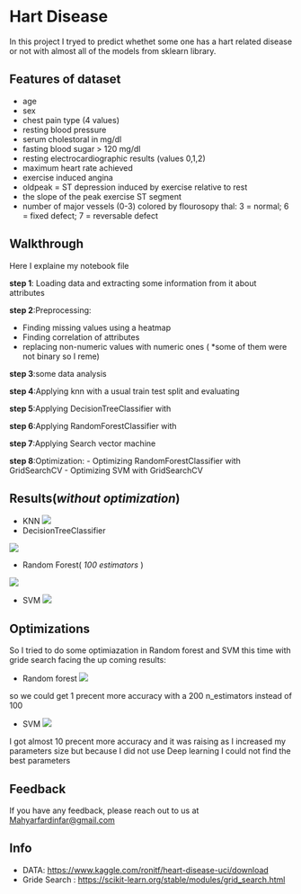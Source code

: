 
# Hart Disease

In this project I tryed to predict whethet some one has a hart related disease or not with almost all of the models from sklearn library.


## Features of dataset 
- age
- sex
- chest pain type (4 values)
- resting blood pressure
- serum cholestoral in mg/dl
- fasting blood sugar > 120 mg/dl
- resting electrocardiographic results (values 0,1,2)
- maximum heart rate achieved
- exercise induced angina
- oldpeak = ST depression induced by exercise relative to rest
- the slope of the peak exercise ST segment
- number of major vessels (0-3) colored by flourosopy
thal: 3 = normal; 6 = fixed defect; 7 = reversable defect
## Walkthrough
Here I explaine my notebook file

**step 1**: Loading data and extracting some information from it about attributes


**step 2**:Preprocessing:

- Finding missing values using a heatmap
- Finding correlation of attributes
- replacing non-numeric values with numeric ones ( *some of them were not binary so I reme)

**step 3**:some data analysis

**step 4**:Applying knn with a usual train test split and evaluating

**step 5**:Applying DecisionTreeClassifier with

**step 6**:Applying RandomForestClassifier with

**step 7**:Applying Search vector machine

**step 8**:Optimization:
        - Optimizing RandomForestClassifier with GridSearchCV
        - Optimizing SVM with GridSearchCV


      
## Results(*without optimization*)
- KNN
![](https://gcdn.pbrd.co/images/nBVTwERCRWq2.jpg?o=1)
- DecisionTreeClassifier

![](https://gcdn.pbrd.co/images/tCbJk3uzNwkw.jpg?o=1)

- Random Forest( *100 estimators* )

![](https://gcdn.pbrd.co/images/1uZJhnYt7JBz.jpg?o=1)

- SVM
![](https://gcdn.pbrd.co/images/rQ7EAdiOe2EC.jpg?o=1)
## Optimizations

So I tried to do some optimiazation in Random forest and SVM this time with gride search facing the up coming results:

- Random forest
![](https://gcdn.pbrd.co/images/hNDMpRUEMF6x.jpg?o=1)

so we could get 1 precent more accuracy with a 200 n_estimators instead of 100

- SVM
![](https://gcdn.pbrd.co/images/qV2yKd4drb0F.jpg?o=1)

 I got almost 10 precent more accuracy and it was raising as I increased my parameters size but because I did not use Deep learning I could not find the best parameters 
## Feedback

If you have any feedback, please reach out to us at Mahyarfardinfar@gmail.com


## Info
- DATA: https://www.kaggle.com/ronitf/heart-disease-uci/download
- Gride Search : https://scikit-learn.org/stable/modules/grid_search.html
